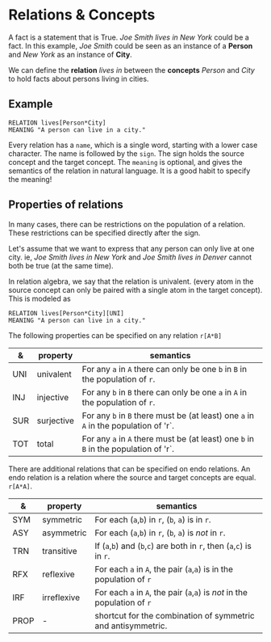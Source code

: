 # Relations & Concepts

A fact is a statement that is True. *Joe Smith lives in New York* could be a fact. In this example, *Joe Smith* could be seen as an instance of a **Person** and *New York* as an instance of **City**. 

We can define the **relation** *lives in* between the **concepts** *Person* and *City* to hold facts about persons living in cities.  


## Example

    RELATION lives[Person*City]
    MEANING "A person can live in a city."

Every relation has a `name`, which is a single word, starting with a lower case character.
The name is followed by the `sign`. The sign holds the source concept and the target concept. 
The `meaning` is optional, and gives the semantics of the relation in natural language. It is a good habit to specify the meaning!

## Properties of relations
In many cases, there can be restrictions on the population of a relation. These restrictions can be specified directly after the sign.

Let's assume that we want to express that any person can only live at one city. ie, *Joe Smith lives in New York* and *Joe Smith lives in Denver* cannot both be true (at the same time). 

In relation algebra, we say that the relation is univalent. (every atom in the source concept can only be paired with a single atom in the target concept). This is modeled as

    RELATION lives[Person*City][UNI]
    MEANING "A person can live in a city."

The following properties can be specified on any relation `r[A*B]`

| & | property | semantics |
| -- | -- | -- |
| UNI | univalent | For any `a` in `A` there can only be one `b` in `B` in the population of `r`. | 
| INJ | injective | For any `b` in `B` there can only be one `a` in `A` in the population of `r`. | 
| SUR | surjective | For any `b` in `B` there must be (at least) one `a` in `A` in the population of 'r`. | 
| TOT | total | For any `a` in `A` there must be (at least) one `b` in `B` in the population of 'r`. | 

There are additional relations that can be specified on endo relations. An endo relation is a relation where the source and target concepts are equal. `r[A*A]`.

| & | property | semantics |
| -- | -- | -- |
| SYM | symmetric | For each (`a`,`b`) in `r`, (`b`, `a`) is in `r`.| 
| ASY | asymmetric | For each (`a`,`b`) in `r`, (`b`, `a`) is *not* in `r`. | 
| TRN | transitive | If (`a`,`b`) and (`b`,`c`) are both in `r`, then (`a`,`c`) is in `r`. | 
| RFX | reflexive | For each `a` in `A`, the pair (`a`,`a`) is in the population of `r`  | 
| IRF | irreflexive | For each `a` in `A`, the pair (`a`,`a`) is *not* in the population of `r` | 
| PROP | - | shortcut for the combination of symmetric and antisymmetric.| 
